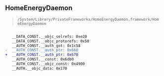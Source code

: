 ## HomeEnergyDaemon

> `/System/Library/PrivateFrameworks/HomeEnergyDaemon.framework/HomeEnergyDaemon`

```diff

   __DATA_CONST.__objc_selrefs: 0xe20
   __DATA_CONST.__objc_protorefs: 0x50
   __AUTH_CONST.__auth_got: 0x1c58
-  __AUTH_CONST.__auth_ptr: 0x660
+  __AUTH_CONST.__auth_ptr: 0x670
   __AUTH_CONST.__const: 0x6db0
   __AUTH_CONST.__objc_const: 0x4900
   __AUTH.__objc_data: 0x170

```
